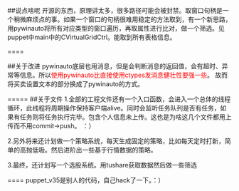 


##说点啥呢
开源的东西，原理讲太多，很多路径可能会被封禁。取窗口句柄是一个稍微麻烦点的事。如果一个窗口的句柄很难用稳定的方法取到，有一个新思路，用pywinauto将所有对应类型的窗口遍历，再取属性进行比对，做一个筛选。见puppet中main中的CVirtualGridCtrl。能取到所有表格信息。




====

##关于改进
pywinauto底层也用消息，但是会判断消息的返回值，会有超时、异常等信息。所以<font color=red >使用pywinauto比直接使用ctypes发消息健壮性要强一些</font>。
故而将买卖设置文本的部分换成了pywinauto的方式。

=====
##关于文件
  1.全部的工程文件还有一个入口函数，会进入一个总体的线程循环，此线程将周期操作保持客户端alive。同时会监听任务队列是否有任务，如果有任务则将任务执行完毕。包含个人信息未上传。这也是为啥这几个文件都用上传而不用commit->push。  ：）

  2.另外将来还计划做一个策略系统，每天生成固定的策略，比如每天定时打新，简单的高抛低吸。然后进阶出一些基于行情数据的策略。
  
3.最终，还计划写一个选股系统。用tushare获取数据然后做一些筛选
  
  
====
  puppet_v35是别人的代码，自己hack了一下。：）
